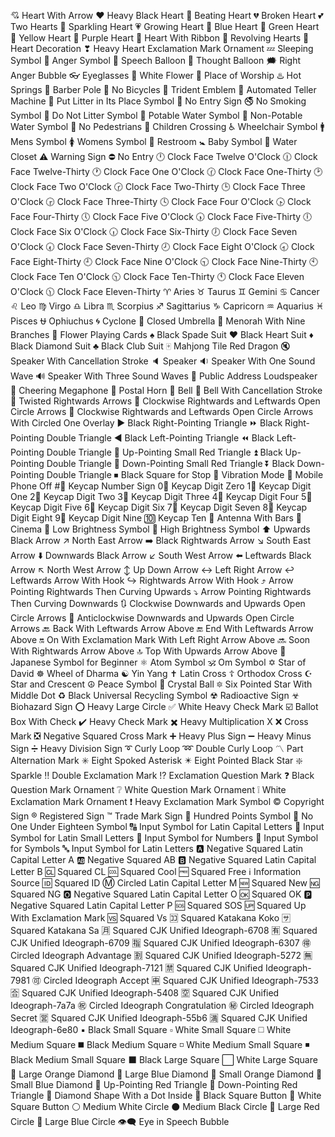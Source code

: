 💘 Heart With Arrow
❤️ Heavy Black Heart
💓 Beating Heart
💔 Broken Heart
💕 Two Hearts
💖 Sparkling Heart
💗 Growing Heart
💙 Blue Heart
💚 Green Heart
💛 Yellow Heart
💜 Purple Heart
💝 Heart With Ribbon
💞 Revolving Hearts
💟 Heart Decoration
❣ Heavy Heart Exclamation Mark Ornament
💤 Sleeping Symbol
💢 Anger Symbol
💬 Speech Balloon
💭 Thought Balloon
🗯 Right Anger Bubble
👓 Eyeglasses
💮 White Flower
🛐 Place of Worship
♨️ Hot Springs
💈 Barber Pole
🚳 No Bicycles
🔱 Trident Emblem
🏧 Automated Teller Machine
🚮 Put Litter in Its Place Symbol
🚫 No Entry Sign
🚭 No Smoking Symbol
🚯 Do Not Litter Symbol
🚰 Potable Water Symbol
🚱 Non-Potable Water Symbol
🚷 No Pedestrians
🚸 Children Crossing
♿ Wheelchair Symbol
🚹 Mens Symbol
🚺 Womens Symbol
🚻 Restroom
🚼 Baby Symbol
🚾 Water Closet
⚠️ Warning Sign
⛔ No Entry
🕛 Clock Face Twelve O'Clock
🕧 Clock Face Twelve-Thirty
🕐 Clock Face One O'Clock
🕜 Clock Face One-Thirty
🕑 Clock Face Two O'Clock
🕝 Clock Face Two-Thirty
🕒 Clock Face Three O'Clock
🕞 Clock Face Three-Thirty
🕓 Clock Face Four O'Clock
🕟 Clock Face Four-Thirty
🕔 Clock Face Five O'Clock
🕠 Clock Face Five-Thirty
🕕 Clock Face Six O'Clock
🕡 Clock Face Six-Thirty
🕖 Clock Face Seven O'Clock
🕢 Clock Face Seven-Thirty
🕗 Clock Face Eight O'Clock
🕣 Clock Face Eight-Thirty
🕘 Clock Face Nine O'Clock
🕤 Clock Face Nine-Thirty
🕙 Clock Face Ten O'Clock
🕥 Clock Face Ten-Thirty
🕚 Clock Face Eleven O'Clock
🕦 Clock Face Eleven-Thirty
♈ Aries
♉ Taurus
♊ Gemini
♋ Cancer
♌ Leo
♍ Virgo
♎ Libra
♏ Scorpius
♐ Sagittarius
♑ Capricorn
♒ Aquarius
♓ Pisces
⛎ Ophiuchus
🌀 Cyclone
🌂 Closed Umbrella
🕎 Menorah With Nine Branches
🎴 Flower Playing Cards
♠️ Black Spade Suit
♥️ Black Heart Suit
♦️ Black Diamond Suit
♣️ Black Club Suit
🀄 Mahjong Tile Red Dragon
🔇 Speaker With Cancellation Stroke
🔈 Speaker
🔉 Speaker With One Sound Wave
🔊 Speaker With Three Sound Waves
📢 Public Address Loudspeaker
📣 Cheering Megaphone
📯 Postal Horn
🔔 Bell
🔕 Bell With Cancellation Stroke
🔀 Twisted Rightwards Arrows
🔁 Clockwise Rightwards and Leftwards Open Circle Arrows
🔂 Clockwise Rightwards and Leftwards Open Circle Arrows With Circled One Overlay
▶️ Black Right-Pointing Triangle
⏩ Black Right-Pointing Double Triangle
◀️ Black Left-Pointing Triangle
⏪ Black Left-Pointing Double Triangle
🔼 Up-Pointing Small Red Triangle
⏫ Black Up-Pointing Double Triangle
🔽 Down-Pointing Small Red Triangle
⏬ Black Down-Pointing Double Triangle
⏹ Black Square for Stop
📳 Vibration Mode
📴 Mobile Phone Off
#⃣️ Keycap Number Sign
0⃣️ Keycap Digit Zero
1⃣️ Keycap Digit One
2⃣️ Keycap Digit Two
3⃣️ Keycap Digit Three
4⃣️ Keycap Digit Four
5⃣️ Keycap Digit Five
6⃣️ Keycap Digit Six
7⃣️ Keycap Digit Seven
8⃣️ Keycap Digit Eight
9⃣️ Keycap Digit Nine
🔟 Keycap Ten
📶 Antenna With Bars
🎦 Cinema
🔅 Low Brightness Symbol
🔆 High Brightness Symbol
⬆️ Upwards Black Arrow
↗️ North East Arrow
➡️ Black Rightwards Arrow
↘️ South East Arrow
⬇️ Downwards Black Arrow
↙️ South West Arrow
⬅️ Leftwards Black Arrow
↖️ North West Arrow
↕️ Up Down Arrow
↔️ Left Right Arrow
↩️ Leftwards Arrow With Hook
↪️ Rightwards Arrow With Hook
⤴️ Arrow Pointing Rightwards Then Curving Upwards
⤵️ Arrow Pointing Rightwards Then Curving Downwards
🔃 Clockwise Downwards and Upwards Open Circle Arrows
🔄 Anticlockwise Downwards and Upwards Open Circle Arrows
🔙 Back With Leftwards Arrow Above
🔚 End With Leftwards Arrow Above
🔛 On With Exclamation Mark With Left Right Arrow Above
🔜 Soon With Rightwards Arrow Above
🔝 Top With Upwards Arrow Above
🔰 Japanese Symbol for Beginner
⚛ Atom Symbol
🕉 Om Symbol
✡ Star of David
☸ Wheel of Dharma
☯ Yin Yang
✝ Latin Cross
☦ Orthodox Cross
☪ Star and Crescent
☮ Peace Symbol
🔮 Crystal Ball
🔯 Six Pointed Star With Middle Dot
♻️ Black Universal Recycling Symbol
☢ Radioactive Sign
☣ Biohazard Sign
⭕ Heavy Large Circle
✅ White Heavy Check Mark
☑️ Ballot Box With Check
✔️ Heavy Check Mark
✖️ Heavy Multiplication X
❌ Cross Mark
❎ Negative Squared Cross Mark
➕ Heavy Plus Sign
➖ Heavy Minus Sign
➗ Heavy Division Sign
➰ Curly Loop
➿ Double Curly Loop
〽️ Part Alternation Mark
✳️ Eight Spoked Asterisk
✴️ Eight Pointed Black Star
❇️ Sparkle
‼️ Double Exclamation Mark
⁉️ Exclamation Question Mark
❓ Black Question Mark Ornament
❔ White Question Mark Ornament
❕ White Exclamation Mark Ornament
❗ Heavy Exclamation Mark Symbol
©️ Copyright Sign
®️ Registered Sign
™️ Trade Mark Sign
💯 Hundred Points Symbol
🔞 No One Under Eighteen Symbol
🔠 Input Symbol for Latin Capital Letters
🔡 Input Symbol for Latin Small Letters
🔢 Input Symbol for Numbers
🔣 Input Symbol for Symbols
🔤 Input Symbol for Latin Letters
🅰️ Negative Squared Latin Capital Letter A
🆎 Negative Squared AB
🅱️ Negative Squared Latin Capital Letter B
🆑 Squared CL
🆒 Squared Cool
🆓 Squared Free
ℹ️ Information Source
🆔 Squared ID
Ⓜ️ Circled Latin Capital Letter M
🆕 Squared New
🆖 Squared NG
🅾️ Negative Squared Latin Capital Letter O
🆗 Squared OK
🅿️ Negative Squared Latin Capital Letter P
🆘 Squared SOS
🆙 Squared Up With Exclamation Mark
🆚 Squared Vs
🈁 Squared Katakana Koko
🈂️ Squared Katakana Sa
🈷️ Squared CJK Unified Ideograph-6708
🈶 Squared CJK Unified Ideograph-6709
🈯 Squared CJK Unified Ideograph-6307
🉐 Circled Ideograph Advantage
🈹 Squared CJK Unified Ideograph-5272
🈚 Squared CJK Unified Ideograph-7121
🈲 Squared CJK Unified Ideograph-7981
🉑 Circled Ideograph Accept
🈸 Squared CJK Unified Ideograph-7533
🈴 Squared CJK Unified Ideograph-5408
🈳 Squared CJK Unified Ideograph-7a7a
㊗️ Circled Ideograph Congratulation
㊙️ Circled Ideograph Secret
🈺 Squared CJK Unified Ideograph-55b6
🈵 Squared CJK Unified Ideograph-6e80
▪️ Black Small Square
▫️ White Small Square
◻️ White Medium Square
◼️ Black Medium Square
◽ White Medium Small Square
◾ Black Medium Small Square
⬛ Black Large Square
⬜ White Large Square
🔶 Large Orange Diamond
🔷 Large Blue Diamond
🔸 Small Orange Diamond
🔹 Small Blue Diamond
🔺 Up-Pointing Red Triangle
🔻 Down-Pointing Red Triangle
💠 Diamond Shape With a Dot Inside
🔲 Black Square Button
🔳 White Square Button
⚪ Medium White Circle
⚫ Medium Black Circle
🔴 Large Red Circle
🔵 Large Blue Circle
👁‍🗨 Eye in Speech Bubble
